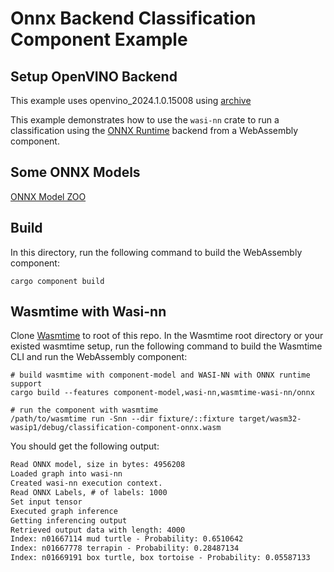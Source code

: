 
# Onnx Backend Classification Component Example

## Setup OpenVINO Backend
This example uses openvino_2024.1.0.15008 using [archive](https://docs.openvino.ai/2024/get-started/install-openvino/install-openvino-archive-linux.html)

This example demonstrates how to use the `wasi-nn` crate to run a classification using the
[ONNX Runtime](https://onnxruntime.ai/) backend from a WebAssembly component.

## Some ONNX Models
[ONNX Model ZOO](https://github.com/onnx/models/tree/main/validated/)
## Build
In this directory, run the following command to build the WebAssembly component:
```shell
cargo component build
```


## Wasmtime with Wasi-nn
Clone [Wasmtime](https://github.com/bytecodealliance/wasmtime.git) to root of this repo. In the Wasmtime root directory or your existed wasmtime setup, run the following command to build the Wasmtime CLI and run the WebAssembly component:
```shell
# build wasmtime with component-model and WASI-NN with ONNX runtime support
cargo build --features component-model,wasi-nn,wasmtime-wasi-nn/onnx

# run the component with wasmtime
/path/to/wasmtime run -Snn --dir fixture/::fixture target/wasm32-wasip1/debug/classification-component-onnx.wasm
```

You should get the following output:
```txt
Read ONNX model, size in bytes: 4956208
Loaded graph into wasi-nn
Created wasi-nn execution context.
Read ONNX Labels, # of labels: 1000
Set input tensor
Executed graph inference
Getting inferencing output
Retrieved output data with length: 4000
Index: n01667114 mud turtle - Probability: 0.6510642
Index: n01667778 terrapin - Probability: 0.28487134
Index: n01669191 box turtle, box tortoise - Probability: 0.05587133
```
